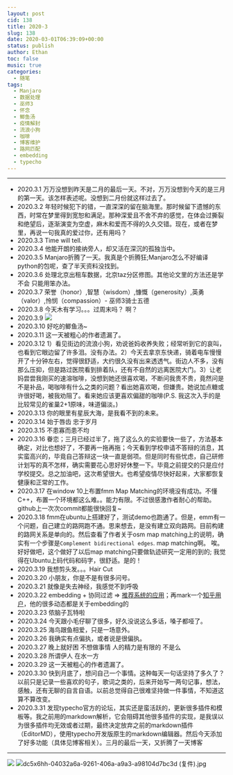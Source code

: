 ```yaml
---
layout: post
cid: 138
title: 2020-3
slug: 138
date: 2020-03-01T06:39:09+00:00
status: publish
author: Ethan
toc: false
music: true
categories:
  - 随笔
tags:
  - Manjaro
  - 数据处理
  - 巫师3
  - 怀念
  - 鲫鱼汤
  - 疫情解封
  - 流浪小狗
  - 咖啡
  - 博客维护
  - 路网匹配
  - embedding
  - typecho
---
```



> 

<!--more-->


<meting-js
	server="netease"
	type="song"
	id="1361997765">
</meting-js>



---

- 2020.3.1 万万没想到昨天是二月的最后一天。不对，万万没想到今天的是三月的第一天。该怎样表述呢。没想到二月份就这样过去了。
- 2020.3.2 年轻时候犯下的错，一直深深的留在脑海里。那时候留下遗憾的东西，时常在梦里得到宽恕和满足。那种深爱且不舍不弃的感觉，在体会过撕裂和绝望后，逐渐演变为空虚，麻木和爱而不得的久久交错。现在，或者在梦里，再说一句我真的爱过你，还有用吗？
- 2020.3.3 Time will tell.
- 2020.3.4 他能开朗的接纳旁人，却又活在深沉的孤独当中。
- 2020.3.5 Manjaro折腾了一天。我真是个折腾狂;Manjaro怎么不好编译python的包呢，查了半天资料没找到。
- 2020.3.6 处理北京出租车数据，北京taz分区修图。其他论文里的方法还是学不会 只能用笨办法。
- 2020.3.7 荣誉（honor）,智慧（wisdom）,慷慨（generosity）,英勇（valor）,怜悯（compassion）- 巫师3骑士五德
- 2020.3.8 今天木有学习。。。过周末吗？ 啊？ 
- 2020.3.9 ![](https://latex.codecogs.com/svg.latex?E=mc^2)
- 2020.3.10 好吃的鲫鱼汤~
- 2020.3.11 这一天被粗心的作者遗漏了。
- 2020.3.12 1）看见街边的流浪小狗，劝说爸妈收养失败；经常听到它的哀叫，也看到它眼边留了许多泪。没有办法。2）今天去拿京东快递，骑着电车慢慢开了十分钟左右，觉得很舒适，大约很久没有出来透透气。街边人不多，没有那么压抑，但是路过医院看到排着队，还有不自然的远离医院大门。3）让老妈尝尝我刚买的速溶咖啡，没想到她还很喜欢喝，不断问我贵不贵，竟然问是不是补品，喝咖啡有什么之类的问题？看出她喜欢喝，但嫌贵。她说加点糖或许很好喝，被我劝阻了。看来她应该更喜欢偏甜的咖啡(P.S. 我这次入手的是比较常见的雀巢2+1原味，味道偏淡。)
- 2020.3.13 你的眼里有星辰大海，是我看不到的未来。
- 2020.3.14 始于唇齿 忠于岁月
- 2020.3.15 不患寡而患不均
- 2020.3.16 眷恋；三月已经过半了，拖了这么久的实验要快一些了，方法基本确定，对比也想好了，不要再一拖再拖；今天看到学校申请不答辩的消息，其实蛮高兴的，毕竟自己答辩这一块一直是弱项。但是同时有些忧虑，自己研修计划写的真不怎样，确实需要花心思好好休整一下。毕竟之前提交的只是应付学校提交。总之加油吧，这次希望很大。也希望疫情尽快好起来，大家都恢复健康和正常的工作。
- 2020.3.17 在window 10上布置fmm Map Matching的环境没有成功。不懂C++，布置一个环境都这么难。。能力有限。不过很感激作者耐心的帮助。github上一次次commit都能很快回复~
- 2020.3.18 fmm在ubuntu上搭建好了，测试demo也跑通了。但是，emm有一个问题，自己建立的路网跑不通。思来想去，是没有建立双向路网。目前构建的路网关系是单向的。然后查看了作者关于osm map matching上的说明，确实有一个步骤是`Complement bidirectional edges`. map matching啊。 唉。好好做吧，这个做好了以后map matching只要做轨迹研究一定用的到的; 我觉得在Ubuntu上码代码和码字，很舒适。是的！
- 2020.3.19 我想剪头发。。。Hair Cut
- 2020.3.20 小朋友，你是不是有很多问号。
- 2020.3.21 就像是失去神经，我感觉不到呼吸
- 2020.3.22 embedding + 协同过滤 => [推荐系统的应用](https://www.zhihu.com/question/38002635/answer/1045883713)；再mark一个[知乎用户](https://www.zhihu.com/people/hui-yi-da-hai)，他的很多动态都是关于embedding的
- 2020.3.23 侬脑子瓦特啦
- 2020.3.24 今天跟小毛仔聊了很多，好久没说这么多话，嗓子都哑了。
- 2020.3.25 海鸟跟鱼相爱，只是一场意外。
- 2020.3.26 我确实有点偏执，或者说是很偏执。
- 2020.3.27 晚上就好困 不想做事情 人的精力是有限的 不是么
- 2020.3.28 所谓伊人 在水一方
- 2020.3.29 这一天被粗心的作者遗漏了。
- 2020.3.30 快到月底了，想问自己一个事情。这种每天一句话坚持了多久了？以前只是记录一些喜欢的句子，歌词之类的，后来开始写一两句记事，想法，感触，还有无聊的自言自语。以前总觉得自己很难坚持做一件事情，不知道这算不算改变。
- 2020.3.31 发现typecho官方的论坛，其实还是蛮活跃的，更新很多插件和模板等。我之前用的markdown解析，它会阻碍其他很多插件的实现，是我误以为很多插件均无效或者过期，最终决定放弃之前的markdown插件（EditorMD），使用typecho开发版原生的markdown编辑器。然后今天添加了好多功能（具体见博客相关）。三月的最后一天，又折腾了一天博客 




***
![](https://gitee.com/xunhs/xunhs/raw/master/pics/2020/spring/20200301104645.jpg)
![dc5x6hh-04032a6a-9261-406a-a9a3-a98104d7bc3d (复件).jpg][1]

  [1]: https://cdn.jsdelivr.net/gh/xunhs/image_host/history/usr/uploads/2020/03/3915401341.jpg